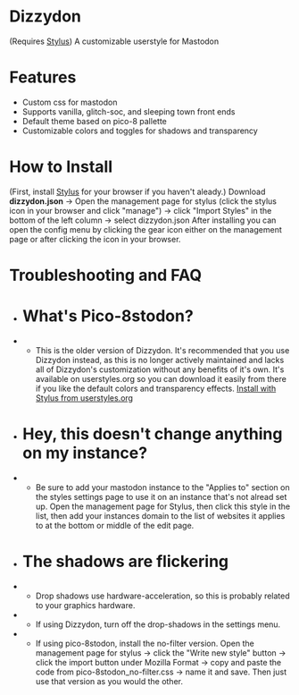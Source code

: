 # Dizzydon
(Requires [Stylus](https://add0n.com/stylus.html)) A customizable userstyle for Mastodon
# Features
* Custom css for mastodon
* Supports vanilla, glitch-soc, and sleeping town front ends
* Default theme based on pico-8 pallette
* Customizable colors and toggles for shadows and transparency

# How to Install
(First, install [Stylus](https://add0n.com/stylus.html) for your browser if you haven't aleady.)
Download <b>dizzydon.json</b> -> Open the management page for stylus (click the stylus icon in your browser and click "manage") -> click "Import Styles" in the bottom of the left column -> select dizzydon.json
After installing you can open the config menu by clicking the gear icon either on the management page or after clicking the icon in your browser.



# Troubleshooting and FAQ
* # What's Pico-8stodon?
* * This is the older version of Dizzydon. It's recommended that you use Dizzydon instead, as this is no longer actively maintained and lacks all of Dizzydon's customization without any benefits of it's own. It's available on userstyles.org so you can download it easily from there if you like the default colors and transparency effects.
[Install with Stylus from userstyles.org](https://userstyles.org/styles/163455/pico-8stodon) 
* # Hey, this doesn't change anything on my instance?
* * Be sure to add your mastodon instance to the "Applies to" section on the styles settings page to use it on an instance that's not alread set up. Open the management page for Stylus, then click this style in the list, then add your instances domain to the list of websites it applies to at the bottom or middle of the edit page.

* # The shadows are flickering
* * Drop shadows use hardware-acceleration, so this is probably related to your graphics hardware.
* * If using Dizzydon, turn off the drop-shadows in the settings menu.
* * If using pico-8stodon, install the no-filter version. Open the management page for stylus -> click the "Write new style" button -> click the import button under Mozilla Format -> copy and paste the code from pico-8stodon_no-filter.css -> name it and save. Then just use that version as you would the other.
